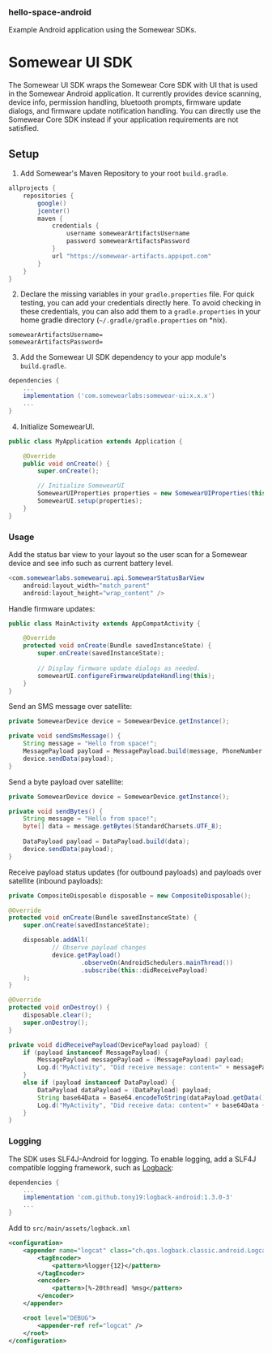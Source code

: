 ### hello-space-android
Example Android application using the Somewear SDKs.

# Somewear UI SDK
The Somewear UI SDK wraps the Somewear Core SDK with UI that is used in the  Somewear Android application. It currently provides device scanning, device info, permission handling, bluetooth prompts, firmware update dialogs, and firmware update notification handling. You can directly use the Somewear Core SDK instead if your application requirements are not satisfied.
 
## Setup
1. Add Somewear's Maven Repository to your root `build.gradle`.
```groovy
allprojects {
    repositories {
        google()
        jcenter()
        maven {
            credentials {
                username somewearArtifactsUsername
                password somewearArtifactsPassword
            }
            url "https://somewear-artifacts.appspot.com"
        }
    }
}
```

2. Declare the missing variables in your `gradle.properties` file. For quick testing, you can add your credentials directly here. To avoid checking in these credentials, you can also add them to a `gradle.properties` in your home gradle directory (`~/.gradle/gradle.properties` on \*nix).
```
somewearArtifactsUsername=
somewearArtifactsPassword=
```

3. Add the Somewear UI SDK dependency to your app module's `build.gradle`.
```groovy
dependencies {
    ...
    implementation ('com.somewearlabs:somewear-ui:x.x.x')
    ...
}
```

4. Initialize SomewearUI.
```java
public class MyApplication extends Application {

    @Override
    public void onCreate() {
        super.onCreate();

        // Initialize SomewearUI
        SomewearUIProperties properties = new SomewearUIProperties(this);
        SomewearUI.setup(properties);
    }
}
```

### Usage

Add the status bar view to your layout so the user scan for a Somewear device and see info such as current battery level.
```java
<com.somewearlabs.somewearui.api.SomewearStatusBarView
    android:layout_width="match_parent"
    android:layout_height="wrap_content" />
```

Handle firmware updates:
```java
public class MainActivity extends AppCompatActivity {

    @Override
    protected void onCreate(Bundle savedInstanceState) {
        super.onCreate(savedInstanceState);
        
        // Display firmware update dialogs as needed.
        somewearUI.configureFirmwareUpdateHandling(this);
    }
}
```

Send an SMS message over satellite:
```java
private SomewearDevice device = SomewearDevice.getInstance();

private void sendSmsMessage() {
    String message = "Hello from space!";
    MessagePayload payload = MessagePayload.build(message, PhoneNumber.build("916-555-1111"));
    device.sendData(payload);
}
```

Send a byte payload over satellite:
```java
private SomewearDevice device = SomewearDevice.getInstance();

private void sendBytes() {
    String message = "Hello from space!";
    byte[] data = message.getBytes(StandardCharsets.UTF_8);
    
    DataPayload payload = DataPayload.build(data);
    device.sendData(payload);
}
```

Receive payload status updates (for outbound payloads) and payloads over satellite (inbound payloads):
```java
private CompositeDisposable disposable = new CompositeDisposable();

@Override
protected void onCreate(Bundle savedInstanceState) {
    super.onCreate(savedInstanceState);

    disposable.addAll(
            // Observe payload changes
            device.getPayload()
                    .observeOn(AndroidSchedulers.mainThread())
                    .subscribe(this::didReceivePayload)
    );
}

@Override
protected void onDestroy() {
    disposable.clear();
    super.onDestroy();
}

private void didReceivePayload(DevicePayload payload) {
    if (payload instanceof MessagePayload) {
        MessagePayload messagePayload = (MessagePayload) payload;
        Log.d("MyActivity", "Did receive message: content=" + messagePayload.getContent() + "; id=" + payload.getParcelId() + "; status=" + payload.getStatus());
    }
    else if (payload instanceof DataPayload) {
        DataPayload dataPayload = (DataPayload) payload;
        String base64Data = Base64.encodeToString(dataPayload.getData(), Base64.DEFAULT);
        Log.d("MyActivity", "Did receive data: content=" + base64Data + "; id=" + payload.getParcelId() + "; status=" + payload.getStatus());
    }
}
```

### Logging
The SDK uses SLF4J-Android for logging. To enable logging, add a SLF4J compatible logging framework, such as [Logback](https://github.com/tony19/logback-android): 
```groovy
dependencies {
    ...
    implementation 'com.github.tony19:logback-android:1.3.0-3'
    ...
}
```
Add to `src/main/assets/logback.xml`
```xml
<configuration>
    <appender name="logcat" class="ch.qos.logback.classic.android.LogcatAppender">
        <tagEncoder>
            <pattern>%logger{12}</pattern>
        </tagEncoder>
        <encoder>
            <pattern>[%-20thread] %msg</pattern>
        </encoder>
    </appender>

    <root level="DEBUG">
        <appender-ref ref="logcat" />
    </root>
</configuration>
```
